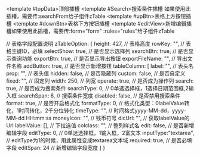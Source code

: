 
<template #topData>顶部插槽</template>
<template #Search>搜索条件插槽</template> 如果使用此插槽，需要传:searchFrom给子组件zTable
<template #upBtn>表格上方按钮插槽</template>
<template #downBtn>表格下方按钮插槽</template>
<template #editView>新增编辑插槽</template>如果使用此插槽，需要传:form="form" :rules="rules"给子组件zTable

// 表格字段配置说明
zTableOption: {
    height: 427, // 表格高度
    rowKey: "", // 表格主键ID，必填
    selectShow: true, // 是否显示选择列
    searchBtn: true, // 是否显示查询功能
    exportBtn: true, // 是否显示导出按钮
    exportFileName: "", // 导出文件名称
    addButton: true, // 是否显示新增按钮
    tableColumn: [
        label: "", // 表头名
        prop: "", // 表头值
        hidden: false, // 是否隐藏列
        custom: false, // 是否自定义
        fixed: "", // 固定列
        width: 250, // 列宽
        operate: true, // 是否成为操作列
        search: true, // 是否成为搜索条件
        searchType: 0, // 0单选选择框，1选择日期范围框,2输入框
        searchSpan: 6, // 搜索条件宽度
        disabled: false, // 是否禁用搜索条件
        format: true, // 是否开启格式化
        formatType: 0, // 格式化类型：0labelValue转化，1时间转化，2千分位转化
        timeType: "", // 时间格式yyyy-MM-dd，yyyy-MM-dd HH:mm:ss
        moneyIcon: "", // 钱币符号
        dicUrl: "", // 获取labelValue的Url
        labelValue: [], // 下拉选值
        colclass: "", // 整列样式名
        edit: false, // 是否新增编辑字段
        editType: 0, // 0单选选择框，1输入框，2富文本
        inputType:"textarea", // editType为1的时候，用此属性变成textarea文本域
        required: true, // 是否必填字段
        editSpan: 24 // 新增编辑字段宽度
    ]
}